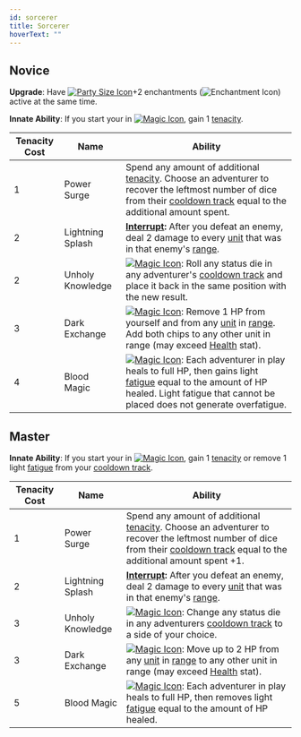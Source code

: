 ```yaml
---
id: sorcerer
title: Sorcerer
hoverText: ""
---
```


## Novice

**Upgrade**: Have [<img src="/icons/party-size.svg" alt="Party Size Icon" class="icon-svg" />](/docs/glossary/party-size)+2 enchantments (<img src="/icons/enchantment.svg" alt="Enchantment Icon" class="icon-svg" />) active at the same time.

**Innate Ability**: If you start your in [<img src="/icons/magic.svg" alt="Magic Icon" class="icon-svg" />](/docs/battle-forms/magic), gain 1 [tenacity](/docs/glossary/tenacity).

| Tenacity Cost | Name             | Ability                                                                                                                                                                                                                                                                                         |
| ------------- | ---------------- | ----------------------------------------------------------------------------------------------------------------------------------------------------------------------------------------------------------------------------------------------------------------------------------------------- |
| 1             | Power Surge      | Spend any amount of additional [tenacity](/docs/glossary/tenacity). Choose an adventurer to recover the leftmost number of dice from their [cooldown track](/docs/glossary/cooldown-track) equal to the additional amount spent.                                                                |
| 2             | Lightning Splash | **[Interrupt](/docs/glossary/interrupt):** After you defeat an enemy, deal 2 damage to every [unit](/docs/glossary/unit) that was in that enemy's [range](/docs/glossary/range).                                                                                                                |
| 2             | Unholy Knowledge | [<img src="/icons/magic.svg" alt="Magic Icon" class="icon-svg" />](/docs/battle-forms/magic): Roll any status die in any adventurer's [cooldown track](/docs/glossary/cooldown-track) and place it back in the same position with the new result.                                               |
| 3             | Dark Exchange    | [<img src="/icons/magic.svg" alt="Magic Icon" class="icon-svg" />](/docs/battle-forms/magic): Remove 1 HP from yourself and from any [unit](/docs/glossary/unit) in [range](/docs/glossary/range). Add both chips to any other unit in range (may exceed [Health](/docs/stats/health) stat).    |
| 4             | Blood Magic      | [<img src="/icons/magic.svg" alt="Magic Icon" class="icon-svg" />](/docs/battle-forms/magic): Each adventurer in play heals to full HP, then gains light [fatigue](/docs/glossary/fatigue) equal to the amount of HP healed. Light fatigue that cannot be placed does not generate overfatigue. |

## Master

**Innate Ability**: If you start your in [<img src="/icons/magic.svg" alt="Magic Icon" class="icon-svg" />](/docs/battle-forms/magic), gain 1 [tenacity](/docs/glossary/tenacity) or remove 1 light [fatigue](/docs/glossary/fatigue) from your [cooldown track](/docs/glossary/cooldown-track).

| Tenacity Cost | Name             | Ability                                                                                                                                                                                                                                                        |
| ------------- | ---------------- | -------------------------------------------------------------------------------------------------------------------------------------------------------------------------------------------------------------------------------------------------------------- |
| 1             | Power Surge      | Spend any amount of additional [tenacity](/docs/glossary/tenacity). Choose an adventurer to recover the leftmost number of dice from their [cooldown track](/docs/glossary/cooldown-track) equal to the additional amount spent +1.                            |
| 2             | Lightning Splash | **[Interrupt](/docs/glossary/interrupt):** After you defeat an enemy, deal 2 damage to every [unit](/docs/glossary/unit) that was in that enemy's [range](/docs/glossary/range).                                                                               |
| 3             | Unholy Knowledge | [<img src="/icons/magic.svg" alt="Magic Icon" class="icon-svg" />](/docs/battle-forms/magic): Change any status die in any adventurers [cooldown track](/docs/glossary/cooldown-track) to a side of your choice.                                               |
| 3             | Dark Exchange    | [<img src="/icons/magic.svg" alt="Magic Icon" class="icon-svg" />](/docs/battle-forms/magic): Move up to 2 HP from any [unit](/docs/glossary/unit) in [range](/docs/glossary/range) to any other unit in range (may exceed [Health](/docs/stats/health) stat). |
| 5             | Blood Magic      | [<img src="/icons/magic.svg" alt="Magic Icon" class="icon-svg" />](/docs/battle-forms/magic): Each adventurer in play heals to full HP, then removes light [fatigue](/docs/glossary/fatigue) equal to the amount of HP healed.                                 |
